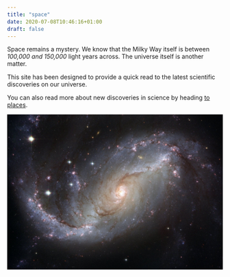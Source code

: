 ```yaml
---
title: "space"
date: 2020-07-08T10:46:16+01:00
draft: false
---
```


Space remains a mystery. We know that the Milky Way itself is between *100,000 and 150,000* light years across. The universe itself is another matter.

This site has been designed to provide a quick read to the latest scientific discoveries on our universe.

You can also read more about new discoveries in science by heading [to places](https://science.nasa.gov/).


![galaxy2](galaxy2.jpg)